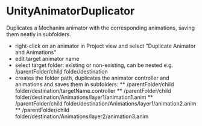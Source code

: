 # UnityAnimatorDuplicator

Duplicates a Mechanim animator with the corresponding animations, saving them neatly in subfolders.

* right-click on an animator in Project view and select "Duplicate Animator and Animations"
* edit target animator name
* select target folder: existing or non-existing, can be nested e.g. /parentFolder/child folder/destination
* creates the folder path, duplicates the animator controller and animations and saves them in subfolders:
** /parentFolder/child folder/destination/targetName.controller
** /parentFolder/child folder/destination/Animations/layer1/animation1.anim
** /parentFolder/child folder/destination/Animations/layer1/animation2.anim
** /parentFolder/child folder/destination/Animations/layer2/animation3.anim
